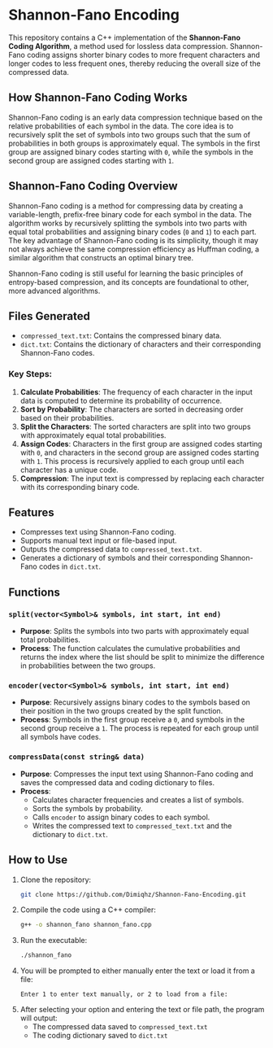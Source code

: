 # Shannon-Fano Encoding

This repository contains a C++ implementation of the **Shannon-Fano Coding Algorithm**, a method used for lossless data compression. Shannon-Fano coding assigns shorter binary codes to more frequent characters and longer codes to less frequent ones, thereby reducing the overall size of the compressed data.

## How Shannon-Fano Coding Works

Shannon-Fano coding is an early data compression technique based on the relative probabilities of each symbol in the data. The core idea is to recursively split the set of symbols into two groups such that the sum of probabilities in both groups is approximately equal. The symbols in the first group are assigned binary codes starting with `0`, while the symbols in the second group are assigned codes starting with `1`.


## Shannon-Fano Coding Overview

Shannon-Fano coding is a method for compressing data by creating a variable-length, prefix-free binary code for each symbol in the data. The algorithm works by recursively splitting the symbols into two parts with equal total probabilities and assigning binary codes (`0` and `1`) to each part. The key advantage of Shannon-Fano coding is its simplicity, though it may not always achieve the same compression efficiency as Huffman coding, a similar algorithm that constructs an optimal binary tree.

Shannon-Fano coding is still useful for learning the basic principles of entropy-based compression, and its concepts are foundational to other, more advanced algorithms.

## Files Generated

- `compressed_text.txt`: Contains the compressed binary data.
- `dict.txt`: Contains the dictionary of characters and their corresponding Shannon-Fano codes.

### Key Steps:
1. **Calculate Probabilities**: The frequency of each character in the input data is computed to determine its probability of occurrence.
2. **Sort by Probability**: The characters are sorted in decreasing order based on their probabilities.
3. **Split the Characters**: The sorted characters are split into two groups with approximately equal total probabilities.
4. **Assign Codes**: Characters in the first group are assigned codes starting with `0`, and characters in the second group are assigned codes starting with `1`. This process is recursively applied to each group until each character has a unique code.
5. **Compression**: The input text is compressed by replacing each character with its corresponding binary code.

## Features

- Compresses text using Shannon-Fano coding.
- Supports manual text input or file-based input.
- Outputs the compressed data to `compressed_text.txt`.
- Generates a dictionary of symbols and their corresponding Shannon-Fano codes in `dict.txt`.

## Functions

### `split(vector<Symbol>& symbols, int start, int end)`
- **Purpose**: Splits the symbols into two parts with approximately equal total probabilities.
- **Process**: The function calculates the cumulative probabilities and returns the index where the list should be split to minimize the difference in probabilities between the two groups.

### `encoder(vector<Symbol>& symbols, int start, int end)`
- **Purpose**: Recursively assigns binary codes to the symbols based on their position in the two groups created by the split function.
- **Process**: Symbols in the first group receive a `0`, and symbols in the second group receive a `1`. The process is repeated for each group until all symbols have codes.

### `compressData(const string& data)`
- **Purpose**: Compresses the input text using Shannon-Fano coding and saves the compressed data and coding dictionary to files.
- **Process**:
    - Calculates character frequencies and creates a list of symbols.
    - Sorts the symbols by probability.
    - Calls `encoder` to assign binary codes to each symbol.
    - Writes the compressed text to `compressed_text.txt` and the dictionary to `dict.txt`.

## How to Use

1. Clone the repository:
    ```bash
    git clone https://github.com/Dimiqhz/Shannon-Fano-Encoding.git
    ```
2. Compile the code using a C++ compiler:
    ```bash
    g++ -o shannon_fano shannon_fano.cpp
    ```
3. Run the executable:
    ```bash
    ./shannon_fano
    ```
4. You will be prompted to either manually enter the text or load it from a file:
    ```
    Enter 1 to enter text manually, or 2 to load from a file: 
    ```
5. After selecting your option and entering the text or file path, the program will output:
    - The compressed data saved to `compressed_text.txt`
    - The coding dictionary saved to `dict.txt`
